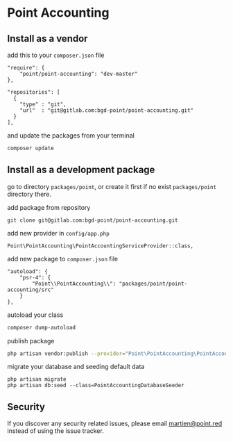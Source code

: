 # Point Accounting

## Install as a vendor

add this to your `composer.json` file

```
"require": {
    "point/point-accounting": "dev-master"
},
```

```
"repositories": [
  {
    "type" : "git",
    "url"  : "git@gitlab.com:bgd-point/point-accounting.git"  
  }
],
```

and update the packages from your terminal

```bash
composer update
```

## Install as a development package

go to directory `packages/point`, or create it first if no exist `packages/point` directory there.

add package from repository

```
git clone git@gitlab.com:bgd-point/point-accounting.git
```

add new provider in `config/app.php`

```
Point\PointAccounting\PointAccountingServiceProvider::class,
```

add new package to `composer.json` file

```
"autoload": {
    "psr-4": {
        "Point\\PointAccounting\\": "packages/point/point-accounting/src"
    }
},
```

autoload your class 
```bash
composer dump-autoload
```

publish package

```bash
php artisan vendor:publish --provider="Point\PointAccounting\PointAccountingServiceProvider" --tag=setup
```

migrate your database and seeding default data

```
php artisan migrate
php artisan db:seed --class=PointAccountingDatabaseSeeder
```

## Security

If you discover any security related issues, please email martien@point.red instead of using the issue tracker.
